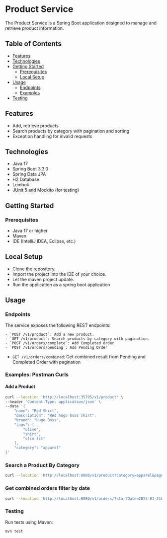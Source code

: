 # Product Service

The Product Service is a Spring Boot application designed to manage and retrieve product information.

## Table of Contents

- [Features](#features)
- [Technologies](#technologies)
- [Getting Started](#getting-started)
    - [Prerequisites](#prerequisites)
    - [Local Setup](#local-setup)
- [Usage](#usage)
    - [Endpoints](#endpoints)
    - [Examples](#examples)
- [Testing](#testing)

## Features

- Add, retrieve products
- Search products by category with pagination and sorting
- Exception handling for invalid requests

## Technologies

- Java 17
- Spring Boot 3.3.0
- Spring Data JPA
- H2 Database
- Lombok
- JUnit 5 and Mockito (for testing)

## Getting Started

### Prerequisites

- Java 17 or higher
- Maven
- IDE (IntelliJ IDEA, Eclipse, etc.)


## Local Setup

- Clone the repository.
- Import the project into the IDE of your choice.
- Let the maven project update.
- Run the application as a spring boot application

## Usage

### Endpoints

The service exposes the following REST endpoints:

    - `POST /v1/product`: Add a new product.
    - `GET /v1/product`: Search products by category with pagination.
    - `POST /v1/orders/complete`: Add Completed Order
    - `POST /v1/orders/pending`: Add Pending Order
- `GET /v1/orders/combined`: Get combined result from Pending and Completed Order with pagination



### Examples: Postman Curls

#### Add a Product 

```bash
curl --location 'http://localhost:35795/v1/product' \
--header 'Content-Type: application/json' \
--data '{
    "name": "Red Shirt",
    "description": "Red hugo boss shirt",
    "brand": "Hugo Boss",
    "tags": [
        "olive",
        "shirt",
        "slim fit"
    ],
    "category": "apparel"
}'
```

### Search a Product By Category

```bash
curl --location 'http://localhost:8080/v1/product?category=apparel&page=0&size=5'
```

### Get combined orders filter by date
```bash
curl --location 'http://localhost:8080/v1/orders/?startDate=2023-01-21&endDate=2025-01-01&page=555&size=10&sortField=amount&isSortDesc=true'
```

### Testing

Run tests using Maven:

```bash
mvn test
```
